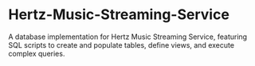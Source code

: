 # Hertz-Music-Streaming-Service
A database implementation for Hertz Music Streaming Service, featuring SQL scripts to create and populate tables, define views, and execute complex queries.
